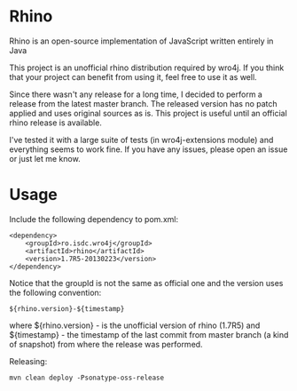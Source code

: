 Rhino
=====
Rhino is an open-source implementation of JavaScript written entirely in Java

This project is an unofficial rhino distribution required by wro4j. If you think that your project can benefit from using it, feel free to use it as well. 

Since there wasn't any release for a long time, I decided to perform a release from the latest master branch. The released version has no patch applied and uses original sources as is. This project is useful until an official rhino release is available.

I've tested it with a large suite of tests (in wro4j-extensions module) and everything seems to work fine. If you have any issues, please open an issue or just let me know.


Usage
=====
Include the following dependency to pom.xml:

    <dependency>
        <groupId>ro.isdc.wro4j</groupId>
        <artifactId>rhino</artifactId>    
        <version>1.7R5-20130223</version>
    </dependency> 
    
Notice that the groupId is not the same as official one and the version uses the following convention:

    ${rhino.version}-${timestamp}

where ${rhino.version} - is the unofficial version of rhino (1.7R5)
and ${timestamp} - the timestamp of the last commit from master branch (a kind of snapshot) from where the release was performed.

Releasing:

    mvn clean deploy -Psonatype-oss-release
